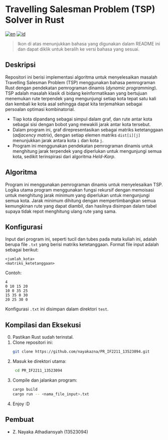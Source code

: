 # Travelling Salesman Problem (TSP) Solver in Rust
[![en](https://img.shields.io/badge/lang-en-red.svg)](https://github.com/nayakazna/PR_IF2211_13523094/blob/master/README.id.md)
[![id](https://img.shields.io/badge/lang-id-red.svg)](https://github.com/nayakazna/PR_IF2211_13523094/blob/master/README.md)

> Ikon di atas menunjukkan bahasa yang digunakan dalam README ini dan dapat diklik untuk beralih ke versi bahasa yang sesuai.

## Deskripsi
Repositori ini berisi implementasi algoritma untuk menyelesaikan masalah Travelling Salesman Problem (TSP) menggunakan bahasa pemrograman Rust dengan pendekatan pemrograman dinamis (*dynamic programming*). TSP adalah masalah klasik di bidang keinformatikaan yang bertujuan menemukan rute terpendek yang mengunjungi setiap kota tepat satu kali dan kembali ke kota asal sehingga dapat kita terjemahkan sebagai persoalan optimasi kombinatorial. 
- Tiap kota dipandang sebagai simpul dalam graf, dan rute antar kota sebagai sisi dengan bobot yang mewakili jarak antar kota tersebut. 
- Dalam program ini, graf direpresentasikan sebagai matriks ketetanggaan (*adjacency matrix*), dengan setiap elemen matriks `dist[i][j]` menunjukkan jarak antara kota `i` dan kota `j`. 
- Program ini menggunakan pendekatan pemrograman dinamis untuk menghitung jarak terpendek yang diperlukan untuk mengunjungi semua kota, sedikit terinspirasi dari algoritma *Held-Karp*.

## Algoritma
Program ini menggunakan pemrograman dinamis untuk menyelesaikan TSP. Logika utama program menggunakan fungsi rekursif dengan memoisasi untuk menghitung jarak minimum yang diperlukan untuk mengunjungi semua kota. Jarak minimum dihitung dengan mempertimbangkan semua kemungkinan rute yang dapat diambil, dan hasilnya disimpan dalam tabel supaya tidak repot menghitung ulang rute yang sama.

## Konfigurasi
Input dari program ini, seperti tucil dan tubes pada mata kuliah ini, adalah berupa file `.txt` yang berisi matriks ketetanggaan. Format file input adalah sebagai berikut:

```
<jumlah_kota>
<matriks_ketetanggaan>
```

Contoh:

```
4
0 10 15 20
10 0 35 25
15 35 0 30
20 25 30 0
```

Konfigurasi `.txt` ini disimpan dalam direktori `test`.

## Kompilasi dan Eksekusi
0. Pastikan Rust sudah terinstal.
1. Clone repositori ini:
   ```bash
   git clone https://github.com/nayakazna/PR_IF2211_13523094.git
   ```
2. Masuk ke direktori utama:
   ```bash
    cd PR_IF2211_13523094
    ```
3. Compile dan jalankan program:
   ```bash
   cargo build
   cargo run -- <nama_file_input>.txt
   ```
4. Enjoy :D

## Pembuat
- Z. Nayaka Athadiansyah (13523094)